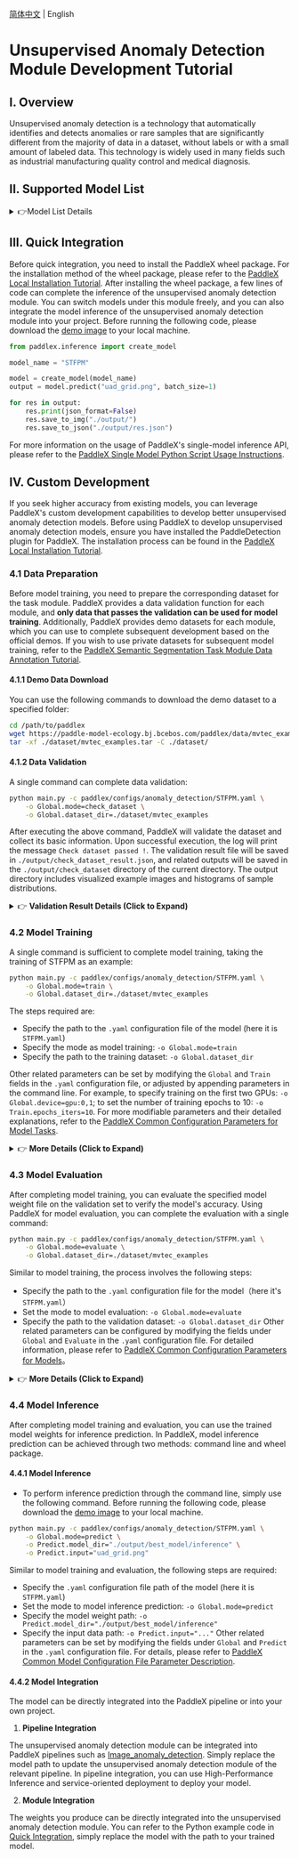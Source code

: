 [简体中文](anomaly_detection.md) | English

# Unsupervised Anomaly Detection Module Development Tutorial

## I. Overview
Unsupervised anomaly detection is a technology that automatically identifies and detects anomalies or rare samples that are significantly different from the majority of data in a dataset, without labels or with a small amount of labeled data. This technology is widely used in many fields such as industrial manufacturing quality control and medical diagnosis.

## II. Supported Model List

<details>
   <summary> 👉Model List Details</summary>

| Model | ROCAUC（Avg）| Model Size (M) | Description |
|-|-|-|-|
| STFPM | 0.962 | 22.5 | An unsupervised anomaly detection algorithm based on representation consists of a pre-trained teacher network and a student network with the same structure. The student network detects anomalies by matching its own features with the corresponding features in the teacher network. |

The above model accuracy indicators are measured from the MVTec_AD dataset.
</details>

## III. Quick Integration  <a id="quick"> </a> 
Before quick integration, you need to install the PaddleX wheel package. For the installation method of the wheel package, please refer to the [PaddleX Local Installation Tutorial](../../../installation/installation_en.md). After installing the wheel package, a few lines of code can complete the inference of the unsupervised anomaly detection module. You can switch models under this module freely, and you can also integrate the model inference of the unsupervised anomaly detection module into your project. Before running the following code, please download the [demo image](https://paddle-model-ecology.bj.bcebos.com/paddlex/imgs/demo_image/uad_grid.png) to your local machine.

```python
from paddlex.inference import create_model 

model_name = "STFPM"

model = create_model(model_name)
output = model.predict("uad_grid.png", batch_size=1)

for res in output:
    res.print(json_format=False)
    res.save_to_img("./output/")
    res.save_to_json("./output/res.json")
```

For more information on the usage of PaddleX's single-model inference API, please refer to the [PaddleX Single Model Python Script Usage Instructions](../../instructions/model_python_API_en.md).

## IV. Custom Development
If you seek higher accuracy from existing models, you can leverage PaddleX's custom development capabilities to develop better unsupervised anomaly detection models. Before using PaddleX to develop unsupervised anomaly detection models, ensure you have installed the PaddleDetection plugin for PaddleX. The installation process can be found in the [PaddleX Local Installation Tutorial](../../../installation/installation_en.md).

### 4.1 Data Preparation
Before model training, you need to prepare the corresponding dataset for the task module. PaddleX provides a data validation function for each module, and **only data that passes the validation can be used for model training**. Additionally, PaddleX provides demo datasets for each module, which you can use to complete subsequent development based on the official demos. If you wish to use private datasets for subsequent model training, refer to the [PaddleX Semantic Segmentation Task Module Data Annotation Tutorial](/docs_new_en/data_annotations/cv_modules/semantic_segmentation_en.md).

#### 4.1.1 Demo Data Download
You can use the following commands to download the demo dataset to a specified folder:

```bash
cd /path/to/paddlex
wget https://paddle-model-ecology.bj.bcebos.com/paddlex/data/mvtec_examples.tar -P ./dataset
tar -xf ./dataset/mvtec_examples.tar -C ./dataset/
```

#### 4.1.2 Data Validation
A single command can complete data validation:

```bash
python main.py -c paddlex/configs/anomaly_detection/STFPM.yaml \
    -o Global.mode=check_dataset \
    -o Global.dataset_dir=./dataset/mvtec_examples
```

After executing the above command, PaddleX will validate the dataset and collect its basic information. Upon successful execution, the log will print the message `Check dataset passed !`. The validation result file will be saved in `./output/check_dataset_result.json`, and related outputs will be saved in the `./output/check_dataset` directory of the current directory. The output directory includes visualized example images and histograms of sample distributions.

<details>
  <summary>👉 <b>Validation Result Details (Click to Expand)</b></summary>

The specific content of the validation result file is:

```bash
{
  "done_flag": true,
  "check_pass": true,
  "attributes": {
    "train_sample_paths": [
      "check_dataset/demo_img/000.png",
      "check_dataset/demo_img/001.png",
      "check_dataset/demo_img/002.png"
    ],
    "train_samples": 264,
    "val_sample_paths": [
      "check_dataset/demo_img/000.png",
      "check_dataset/demo_img/001.png",
      "check_dataset/demo_img/002.png"
    ],
    "val_samples": 57,
    "num_classes": 231
  },
  "analysis": {
    "histogram": "check_dataset/histogram.png"
  },
  "dataset_path": "./dataset/example_data/mvtec_examples",
  "show_type": "image",
  "dataset_type": "SegDataset"
}
```

The verification results mentioned above indicate that `check_pass` being `True` means the dataset format meets the requirements. Details of other indicators are as follows:

* `attributes.train_samples`: The number of training samples in this dataset is 264;
* `attributes.val_samples`: The number of validation samples in this dataset is 57;
* `attributes.train_sample_paths`: The list of relative paths to the visualization images of training samples in this dataset;
* `attributes.val_sample_paths`: The list of relative paths to the visualization images of validation samples in this dataset;

</details>


### 4.2 Model Training

A single command is sufficient to complete model training, taking the training of STFPM as an example:

```bash
python main.py -c paddlex/configs/anomaly_detection/STFPM.yaml \
    -o Global.mode=train \
    -o Global.dataset_dir=./dataset/mvtec_examples
```
The steps required are:

* Specify the path to the `.yaml` configuration file of the model (here it is `STFPM.yaml`)
* Specify the mode as model training: `-o Global.mode=train`
* Specify the path to the training dataset: `-o Global.dataset_dir`

Other related parameters can be set by modifying the `Global` and `Train` fields in the `.yaml` configuration file, or adjusted by appending parameters in the command line. For example, to specify training on the first two GPUs: `-o Global.device=gpu:0,1`; to set the number of training epochs to 10: `-o Train.epochs_iters=10`. For more modifiable parameters and their detailed explanations, refer to the [PaddleX Common Configuration Parameters for Model Tasks](../../instructions/config_parameters_common_en.md).

<details>
  <summary>👉 <b>More Details (Click to Expand)</b></summary>

* During model training, PaddleX automatically saves model weight files, defaulting to `output`. To specify a save path, use the `-o Global.output` field in the configuration file.
* PaddleX shields you from the concepts of dynamic graph weights and static graph weights. During model training, both dynamic and static graph weights are produced, and static graph weights are selected by default for model inference.
* When training other models, specify the corresponding configuration file. The correspondence between models and configuration files can be found in the [PaddleX Model List (CPU/GPU)](../../../support_list/models_list_en.md).
After completing model training, all outputs are saved in the specified output directory (default is `./output/`), typically```markdown
Similar to model training, the following steps are required:

* Specify the `.yaml` configuration file path of the model (here it is `STFPM.yaml`)
* Set the mode to model evaluation: `-o Global.mode=evaluate`
* Specify the path of the validation dataset: `-o Global.dataset_dir`
Other related parameters can be set by modifying the fields under `Global` and `Evaluate` in the `.yaml` configuration file. For details, please refer to [PaddleX Common Model Configuration File Parameter Description](../../instructions/config_parameters_common_en.md).
</details>

### **4.3 Model Evaluation**
After completing model training, you can evaluate the specified model weight file on the validation set to verify the model's accuracy. Using PaddleX for model evaluation, you can complete the evaluation with a single command:

```bash
python main.py -c paddlex/configs/anomaly_detection/STFPM.yaml \
    -o Global.mode=evaluate \
    -o Global.dataset_dir=./dataset/mvtec_examples
```
Similar to model training, the process involves the following steps:

* Specify the path to the `.yaml` configuration file for the model（here it's `STFPM.yaml`）
* Set the mode to model evaluation: `-o Global.mode=evaluate`
* Specify the path to the validation dataset: `-o Global.dataset_dir`
Other related parameters can be configured by modifying the fields under `Global` and `Evaluate` in the `.yaml` configuration file. For detailed information, please refer to [PaddleX Common Configuration Parameters for Models](../../instructions/config_parameters_common_en.md)。

<details>
  <summary>👉 <b>More Details (Click to Expand)</b></summary>


When evaluating the model, you need to specify the model weights file path. Each configuration file has a default weight save path built-in. If you need to change it, simply set it by appending a command line parameter, such as `-o Evaluate.weight_path=./output/best_model/best_model/model.pdparams`.

After completing the model evaluation, an `evaluate_result.json` file will be generated, which records the evaluation results, specifically whether the evaluation task was completed successfully, and the model's evaluation metrics, including AP.

</details>

### **4.4 Model Inference**
After completing model training and evaluation, you can use the trained model weights for inference prediction. In PaddleX, model inference prediction can be achieved through two methods: command line and wheel package.

#### 4.4.1 Model Inference
* To perform inference prediction through the command line, simply use the following command. Before running the following code, please download the [demo image](https://paddle-model-ecology.bj.bcebos.com/paddlex/imgs/demo_image/uad_grid.png) to your local machine.
```bash
python main.py -c paddlex/configs/anomaly_detection/STFPM.yaml \
    -o Global.mode=predict \
    -o Predict.model_dir="./output/best_model/inference" \
    -o Predict.input="uad_grid.png"
```
Similar to model training and evaluation, the following steps are required:

* Specify the `.yaml` configuration file path of the model (here it is `STFPM.yaml`)
* Set the mode to model inference prediction: `-o Global.mode=predict`
* Specify the model weight path: `-o Predict.model_dir="./output/best_model/inference"`
* Specify the input data path: `-o Predict.input="..."`
Other related parameters can be set by modifying the fields under `Global` and `Predict` in the `.yaml` configuration file. For details, please refer to [PaddleX Common Model Configuration File Parameter Description](../../instructions/config_parameters_common_en.md).

#### 4.4.2 Model Integration
The model can be directly integrated into the PaddleX pipeline or into your own project.

1. **Pipeline Integration**

The unsupervised anomaly detection module can be integrated into PaddleX pipelines such as [Image_anomaly_detection](../../../pipeline_usage/tutorials/cv_pipelines/image_anomaly_detection_en.md). Simply replace the model path to update the unsupervised anomaly detection module of the relevant pipeline. In pipeline integration, you can use High-Performance Inference and service-oriented deployment to deploy your model.

2. **Module Integration**

The weights you produce can be directly integrated into the unsupervised anomaly detection module. You can refer to the Python example code in [Quick Integration](#quick), simply replace the model with the path to your trained model.
